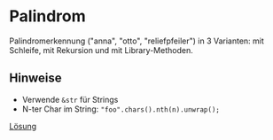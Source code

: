 # Palindrom

Palindromerkennung ("anna", "otto", "reliefpfeiler") in 3 Varianten: mit Schleife, mit Rekursion und mit Library-Methoden.

## Hinweise

* Verwende `&str` für Strings
* N-ter Char im String: `"foo".chars().nth(n).unwrap();`

[Lösung](loesung.md)
